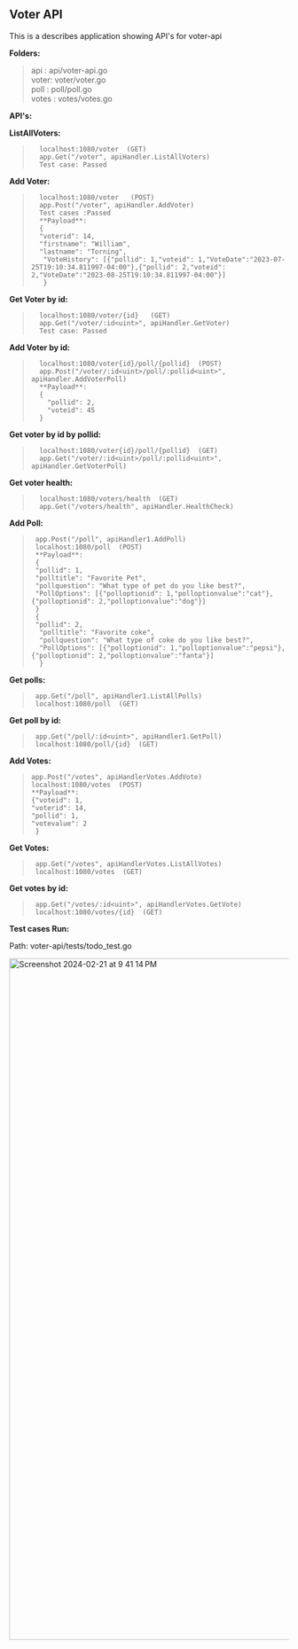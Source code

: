 ## Voter API

This is a describes application showing API's for voter-api


**Folders:**                                         
 >   api   :    api/voter-api.go                 
 >   voter:     voter/voter.go     
 >   poll  :    poll/poll.go                   
 >  votes :    votes/votes.go                 

    

**API's:**

**ListAllVoters:**              
 >       localhost:1080/voter  (GET)                 
 >       app.Get("/voter", apiHandler.ListAllVoters)                         
 >       Test case: Passed              

   
   
**Add Voter:**               
>       localhost:1080/voter   (POST)
>       app.Post("/voter", apiHandler.AddVoter)                       
>       Test cases :Passed                  
>       **Payload**:                     
>       {       
>       "voterid": 14,        
>       "firstname": "William",          
>       "lastname": "Torning",          
>        "VoteHistory": [{"pollid": 1,"voteid": 1,"VoteDate":"2023-07-25T19:10:34.811997-04:00"},{"pollid": 2,"voteid": 2,"VoteDate":"2023-08-25T19:10:34.811997-04:00"}]        
>        }                    


                
**Get Voter by id:**  
 >       localhost:1080/voter/{id}   (GET)                  
 >       app.Get("/voter/:id<uint>", apiHandler.GetVoter)                        
 >       Test case: Passed  
       
	
 
 
**Add Voter by id:**                      
 >       localhost:1080/voter{id}/poll/{pollid}  (POST)                  
 >       app.Post("/voter/:id<uint>/poll/:pollid<uint>", apiHandler.AddVoterPoll)                       
 >       **Payload**:
 >       {
 >         "pollid": 2,    
 >         "voteid": 45
 >       }
 >                  
   

                    

**Get voter by id by pollid:** 
 >       localhost:1080/voter{id}/poll/{pollid}  (GET)                   
 >       app.Get("/voter/:id<uint>/poll/:pollid<uint>", apiHandler.GetVoterPoll)                     
                      
	
     
**Get voter health:** 
>       localhost:1080/voters/health  (GET)                      
>       app.Get("/voters/health", apiHandler.HealthCheck)             
                    

 
**Add Poll:**                      
>      app.Post("/poll", apiHandler1.AddPoll)                      
>      localhost:1080/poll  (POST)                      
>      **Payload**:                      
>      {                      
>      "pollid": 1,                      
>      "polltitle": "Favorite Pet",                      
>      "pollquestion": "What type of pet do you like best?",
>      "PollOptions": [{"polloptionid": 1,"polloptionvalue":"cat"},{"polloptionid": 2,"polloptionvalue":"dog"}]                      
>      }                      
>      {
>      "pollid": 2,                      
>       "polltitle": "Favorite coke",                      
>       "pollquestion": "What type of coke do you like best?",                      
>       "PollOptions": [{"polloptionid": 1,"polloptionvalue":"pepsi"},{"polloptionid": 2,"polloptionvalue":"fanta"}]                      
>       }                      

 
	
**Get polls:**                      
>      app.Get("/poll", apiHandler1.ListAllPolls)
>      localhost:1080/poll  (GET)    
                     
                      
                      
**Get poll by id:**   
>      app.Get("/poll/:id<uint>", apiHandler1.GetPoll)
>      localhost:1080/poll/{id}  (GET)   
                      



**Add Votes:**                       
>     app.Post("/votes", apiHandlerVotes.AddVote)                      
>     localhost:1080/votes  (POST)                      
>     **Payload**:                      
>     {"voteid": 1,
>     "voterid": 14,                      
>     "pollid": 1,                      
>     "votevalue": 2                      
>      }                      



**Get Votes:**  
>      app.Get("/votes", apiHandlerVotes.ListAllVotes) 
>      localhost:1080/votes  (GET)         
                     

 
**Get votes by id:** 
>      app.Get("/votes/:id<uint>", apiHandlerVotes.GetVote)
>      localhost:1080/votes/{id}  (GET)       
                     
                      
                      
**Test cases Run:**   

Path: voter-api/tests/todo_test.go

<img width="1230" alt="Screenshot 2024-02-21 at 9 41 14 PM" src="https://github.com/vidyakajale/cloud-native-se/assets/74523779/cb3a20ff-d489-4c91-89fa-05624dd50a1d">






